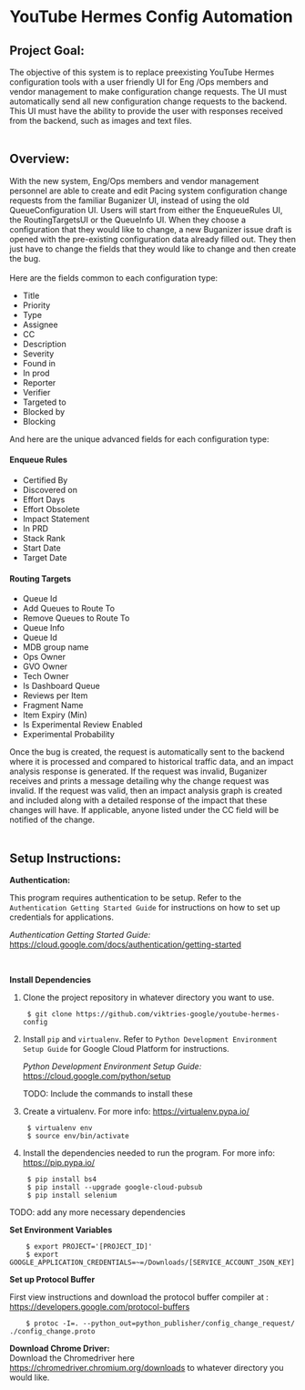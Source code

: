 # YouTube Hermes Config Automation

## **Project Goal:**
The objective of this system is to replace preexisting YouTube Hermes configuration tools with a user friendly UI for Eng /Ops members and vendor management to make configuration change requests. The UI must automatically send all new configuration change requests to the backend.  This UI must have the ability to provide the user with responses received from the backend, such as images and text files. <br/><br/>

## Overview:<br/>
With the new system, Eng/Ops members and vendor management personnel are able to create and edit Pacing system configuration change requests from the familiar Buganizer UI, instead of using the old QueueConfiguration UI.
Users will start from either the EnqueueRules UI, the RoutingTargetsUI or the QueueInfo UI. When they choose a configuration that they would like to change, a new Buganizer issue draft is opened with the pre-existing configuration data already filled out. They then just have to change the fields that they would like to change and then create the bug.<br/> <br/>
Here are the fields common to each configuration type:<br/>
* Title<br/>
* Priority<br/>
* Type<br/>
* Assignee<br/>
* CC<br/>
* Description<br/>
* Severity<br/>
* Found in <br/>
* In prod<br/>
* Reporter<br/>
* Verifier<br/>
* Targeted to<br/>
* Blocked by<br/>
* Blocking<br/>

And here are the unique advanced fields for each configuration type:<br/>

#### Enqueue Rules<br/>
* Certified By<br/>
* Discovered on<br/>
* Effort Days<br/>
* Effort Obsolete<br/>
* Impact Statement<br/>
* In PRD<br/>
* Stack Rank<br/>
* Start Date<br/>
* Target Date<br/>

#### Routing Targets<br/>
* Queue Id<br/>
* Add Queues to Route To<br/>
* Remove Queues to Route To<br/>
* Queue Info<br/>
* Queue Id<br/>
* MDB group name<br/>
* Ops Owner<br/>
* GVO Owner<br/>
* Tech Owner<br/>
* Is Dashboard Queue<br/>
* Reviews per Item<br/>
* Fragment Name<br/>
* Item Expiry (Min)<br/>
* Is Experimental Review Enabled<br/>
* Experimental Probability<br/>


Once the bug is created, the request is automatically sent to the backend where it is processed and compared to historical traffic data, and an impact analysis response is generated. If the request was invalid, Buganizer receives and prints a message detailing why the change request was invalid.  If the request was valid, then an impact analysis graph is created and included along with a detailed response of the impact that these changes will have. If applicable, anyone listed under the CC field will be notified of the change.
<br/><br/>

**Setup Instructions:**
-------------------------------------------------------------------------------

**Authentication:**

This program requires authentication to be setup. Refer to the
`Authentication Getting Started Guide` for instructions on how to set up
credentials for applications.

*Authentication Getting Started Guide:*
    https://cloud.google.com/docs/authentication/getting-started
    
<br/>

**Install Dependencies**

1. Clone the project repository in whatever directory you want to use.

        $ git clone https://github.com/viktries-google/youtube-hermes-config
        
2. Install `pip` and `virtualenv`. Refer to `Python Development Environment Setup Guide` for Google Cloud Platform for instructions.

   *Python Development Environment Setup Guide:* https://cloud.google.com/python/setup

   TODO: Include the commands to install these

3. Create a virtualenv. For more info: https://virtualenv.pypa.io/

        $ virtualenv env
        $ source env/bin/activate

4. Install the dependencies needed to run the program. For more info: https://pip.pypa.io/

        $ pip install bs4
        $ pip install --upgrade google-cloud-pubsub
        $ pip install selenium

TODO: add any more necessary dependencies
        
**Set Environment Variables**

        $ export PROJECT='[PROJECT_ID]'
        $ export GOOGLE_APPLICATION_CREDENTIALS=~=/Downloads/[SERVICE_ACCOUNT_JSON_KEY]
    
**Set up Protocol Buffer**

 First view instructions and download the protocol buffer compiler at : https://developers.google.com/protocol-buffers
 

        $ protoc -I=. --python_out=python_publisher/config_change_request/ ./config_change.proto




**Download Chrome Driver:**<br/>
Download the Chromedriver here https://chromedriver.chromium.org/downloads to whatever directory you would like.


